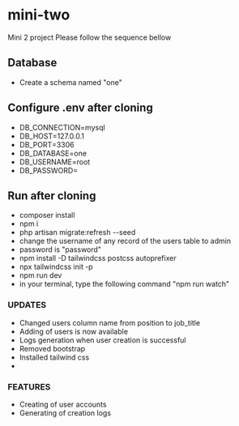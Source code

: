 # mini-two
Mini 2 project
Please follow the sequence bellow

## Database
- Create a schema named "one"

## Configure .env after cloning
- DB_CONNECTION=mysql
- DB_HOST=127.0.0.1
- DB_PORT=3306
- DB_DATABASE=one
- DB_USERNAME=root
- DB_PASSWORD=<your db password>

## Run after cloning
- composer install
- npm i
- php artisan migrate:refresh --seed
- change the username of any record of the users table to admin
- password is "password"
- npm install -D tailwindcss postcss autoprefixer
- npx tailwindcss init -p
- npm run dev
- in your terminal, type the following command "npm run watch"

### UPDATES
- Changed users column name from position to job_title
- Adding of users is now available
- Logs generation when user creation is successful
- Removed bootstrap
- Installed tailwind css
- 

### FEATURES
- Creating of user accounts
- Generating of creation logs
  
